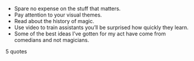  - Spare no expense on the stuff that matters.
 - Pay attention to your visual themes.
 - Read about the history of magic.
 - Use video to train assistants you’ll be surprised how quickly they learn.
 - Some of the best ideas I’ve gotten for my act have come from comedians and not magicians.

5 quotes